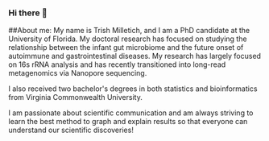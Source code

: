 ### Hi there 👋

##About me:
My name is Trish Milletich, and I am a PhD candidate at the University of Florida. My doctoral research has focused on studying the relationship between the infant gut microbiome and the future onset of autoimmune and gastrointestinal diseases. My research has largely focused on 16s rRNA analysis and has recently transitioned into long-read metagenomics via Nanopore sequencing. 

I also received two bachelor's degrees in both statistics and bioinformatics from Virginia Commonwealth University. 

I am passionate about scientific communication and am always striving to learn the best method to graph and explain results so that everyone can understand our scientific discoveries! 

<!--
**PMilletich/PMilletich** is a ✨ _special_ ✨ repository because its `README.md` (this file) appears on your GitHub profile.

Here are some ideas to get you started:

- 🔭 I’m currently working on ...
- 🌱 I’m currently learning ...
- 👯 I’m looking to collaborate on ...
- 🤔 I’m looking for help with ...
- 💬 Ask me about ...
- 📫 How to reach me: ...
- 😄 Pronouns: ...
- ⚡ Fun fact: ...
-->
